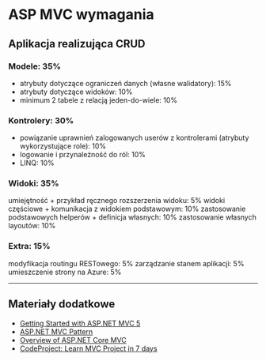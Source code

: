 # ASP MVC wymagania

## Aplikacja realizująca CRUD

### Modele: 35%

- atrybuty dotyczące ograniczeń danych (własne walidatory): 15%
- atrybuty dotyczące widoków: 10%
- minimum 2 tabele z relacją jeden-do-wiele: 10%

### Kontrolery: 30%

- powiązanie uprawnień zalogowanych userów z kontrolerami (atrybuty wykorzystujące role): 10%
- logowanie i przynależność do ról: 10%
- LINQ: 10%

### Widoki: 35%

umiejętność + przykład ręcznego rozszerzenia widoku: 5%
widoki częściowe + komunikacja z widokiem podstawowym: 10%
zastosowanie podstawowych helperów + definicja własnych: 10%
zastosowanie własnych layoutów: 10%

### Extra: 15%

modyfikacja routingu RESTowego: 5%
zarządzanie stanem aplikacji: 5%
umieszczenie strony na Azure: 5%


----
## Materiały dodatkowe

- [Getting Started with ASP.NET MVC 5](https://docs.microsoft.com/pl-pl/aspnet/mvc/overview/getting-started/introduction/)
- [ASP.NET MVC Pattern](https://dotnet.microsoft.com/apps/aspnet/mvc)
- [Overview of ASP.NET Core MVC](https://docs.microsoft.com/en-gb/aspnet/core/mvc/overview?view=aspnetcore-3.1)
- [CodeProject: Learn MVC Project in 7 days](https://www.codeproject.com/Articles/866143/Learn-MVC-Project-in-days-Day)